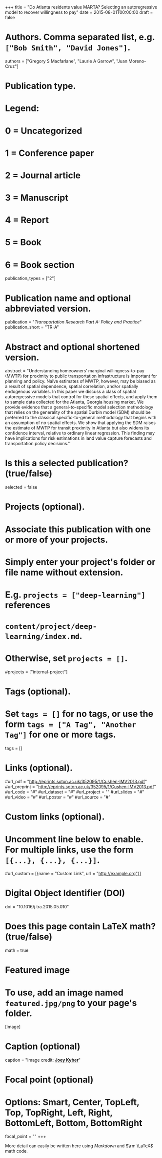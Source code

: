 +++
title = "Do Atlanta residents value MARTA? Selecting an autoregressive model to recover willingness to pay"
date = 2015-08-01T00:00:00
draft = false

# Authors. Comma separated list, e.g. `["Bob Smith", "David Jones"]`.
authors = ["Gregory S Macfarlane", "Laurie A Garrow", "Juan Moreno-Cruz"]

# Publication type.
# Legend:
# 0 = Uncategorized
# 1 = Conference paper
# 2 = Journal article
# 3 = Manuscript
# 4 = Report
# 5 = Book
# 6 = Book section
publication_types = ["2"]

# Publication name and optional abbreviated version.
publication = "*Transportation Research Part A: Policy and Practice*"
publication_short = "TR-A"

# Abstract and optional shortened version.
abstract = "Understanding homeowners’ marginal willingness-to-pay (MWTP) for proximity to public transportation infrastructure is important for planning and policy. Naïve estimates of MWTP, however, may be biased as a result of spatial dependence, spatial correlation, and/or spatially endogenous variables. In this paper we discuss a class of spatial autoregressive models that control for these spatial effects, and apply them to sample data collected for the Atlanta, Georgia housing market. We provide evidence that a general-to-specific model selection methodology that relies on the generality of the spatial Durbin model (SDM) should be preferred to the classical specific-to-general methodology that begins with an assumption of no spatial effects. We show that applying the SDM raises the estimate of MWTP for transit proximity in Atlanta but also widens its confidence interval, relative to ordinary linear regression. This finding may have implications for risk estimations in land value capture forecasts and transportation policy decisions."

# Is this a selected publication? (true/false)
selected = false

# Projects (optional).
#   Associate this publication with one or more of your projects.
#   Simply enter your project's folder or file name without extension.
#   E.g. `projects = ["deep-learning"]` references
#   `content/project/deep-learning/index.md`.
#   Otherwise, set `projects = []`.
#projects = ["internal-project"]

# Tags (optional).
#   Set `tags = []` for no tags, or use the form `tags = ["A Tag", "Another Tag"]` for one or more tags.
tags = []

# Links (optional).
#url_pdf = "http://eprints.soton.ac.uk/352095/1/Cushen-IMV2013.pdf"
#url_preprint = "http://eprints.soton.ac.uk/352095/1/Cushen-IMV2013.pdf"
#url_code = "#"
#url_dataset = "#"
#url_project = ""
#url_slides = "#"
#url_video = "#"
#url_poster = "#"
#url_source = "#"

# Custom links (optional).
#   Uncomment line below to enable. For multiple links, use the form `[{...}, {...}, {...}]`.
#url_custom = [{name = "Custom Link", url = "http://example.org"}]

# Digital Object Identifier (DOI)
doi = "10.1016/j.tra.2015.05.010"

# Does this page contain LaTeX math? (true/false)
math = true

# Featured image
# To use, add an image named `featured.jpg/png` to your page's folder.
[image]
  # Caption (optional)
  caption = "Image credit: [**Joey Kyber**](https://unsplash.com/photos/Pihl8kTtX-s)"

  # Focal point (optional)
  # Options: Smart, Center, TopLeft, Top, TopRight, Left, Right, BottomLeft, Bottom, BottomRight
  focal_point = ""
+++

More detail can easily be written here using *Markdown* and $\rm \LaTeX$ math code.
